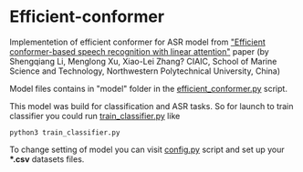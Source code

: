 # Efficient-conformer


Implementetion of efficient conformer for ASR model from <a href="https://arxiv.org/pdf/2104.06865.pdf">"Efficient conformer-based speech recognition with
linear attention"</a> paper (by Shengqiang Li, Menglong Xu, Xiao-Lei Zhang? CIAIC, School of Marine Science and Technology, Northwestern Polytechnical University, China)

Model files contains in "model" folder in the [efficient_conformer.py](model/efficient_conformer.py) script.

This model was build for classification and ASR tasks. So for launch to train classifier you could run
[train_classifier.py](train_classifier.py) like

```
python3 train_classifier.py
```

To change setting of model you can visit [config.py](config.py) script and set up your
<b>*.csv</b> datasets files.


